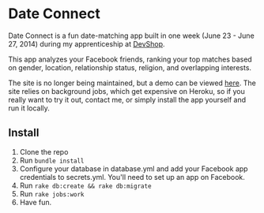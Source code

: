 # Date Connect

Date Connect is a fun date-matching app built in one week (June 23 - June 27, 2014) during my apprenticeship at [DevShop](http://nycdevshop.com).

This app analyzes your Facebook friends, ranking your top matches based on gender, location, relationship status, religion, and overlapping interests.

The site is no longer being maintained, but a demo can be viewed [here](http://dateconnect.herokuapp.com). The site relies on background jobs, which get expensive on Heroku, so if you really want to try it out, contact me, or simply install the app yourself and run it locally.

## Install

1. Clone the repo
2. Run `bundle install`
3. Configure your database in database.yml and add your Facebook app credentials to secrets.yml. You'll need to set up an app on Facebook.
4. Run `rake db:create && rake db:migrate`
5. Run `rake jobs:work`
6. Have fun.
